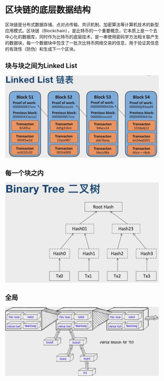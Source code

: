 # 区块链的底层数据结构
区块链是分布式数据存储、点对点传输、共识机制、加密算法等计算机技术的新型应用模式。区块链（Blockchain），是比特币的一个重要概念，它本质上是一个去中心化的数据库，同时作为比特币的底层技术，是一串使用密码学方法相关联产生的数据块，每一个数据块中包含了一批次比特币网络交易的信息，用于验证其信息的有效性（防伪）和生成下一个区块。

## 块与块之间为Linked List

![块与块之间](imgs/linked_list.jpg)

## 每一个块之内

![每一个块之内](imgs/binary_tree.jpg)

## 全局
![全局](imgs/all.jpg)